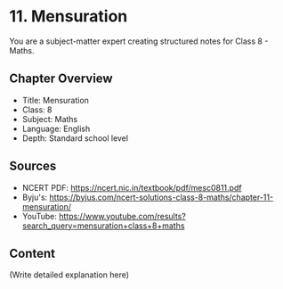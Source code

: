 # 11. Mensuration

You are a subject-matter expert creating structured notes for Class 8 - Maths.

## Chapter Overview
- Title: Mensuration
- Class: 8
- Subject: Maths
- Language: English
- Depth: Standard school level

## Sources
- NCERT PDF: https://ncert.nic.in/textbook/pdf/mesc0811.pdf
- Byju's: https://byjus.com/ncert-solutions-class-8-maths/chapter-11-mensuration/
- YouTube: https://www.youtube.com/results?search_query=mensuration+class+8+maths

## Content
(Write detailed explanation here)
